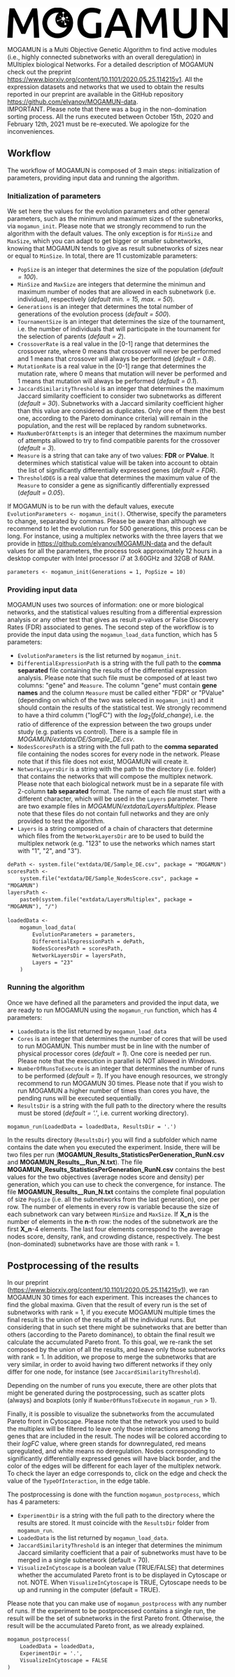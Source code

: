 ![MOGAMUN](mogamun.png)

MOGAMUN is a Multi Objective Genetic Algorithm to find active modules 
(i.e., highly connected subnetworks with an overall deregulation) in MUltiplex 
biological Networks. For a detailed description of MOGAMUN check out the preprint 
https://www.biorxiv.org/content/10.1101/2020.05.25.114215v1. All the expression 
datasets and networks that we used to obtain the results reported in our 
preprint are available in the GitHub repository 
https://github.com/elvanov/MOGAMUN-data.  
IMPORTANT. Please note that there was a bug in the non-domination sorting process.
All the runs executed between October 15th, 2020 and February 12th, 2021 must be
re-executed. We apologize for the inconveniences. 

## Workflow
The workflow of MOGAMUN is composed of 3 main steps: initialization of 
parameters, providing input data and running the algorithm.

### Initialization of parameters 
We set here the values for the evolution parameters and other general 
parameters, such as the minimum and maximum sizes of the subnetworks, via 
`mogamun_init`. Please note that we strongly recommend to run the algorithm
with the default values. The only exception is for `MinSize` and `MaxSize`, 
which you can adapt to get bigger or smaller subnetworks, knowing that MOGAMUN
tends to give as result subnetworks of sizes near or equal to `MinSize`. 
In total, there are 11 customizable parameters: 

* `PopSize` is an integer that determines the size of the population 
(*default = 100*).
* `MinSize` and `MaxSize` are integers that determine the minimun and maximum 
number of nodes that are allowed in each subnetwork (i.e. individual), 
respectively (*default min. = 15, max. = 50*).
* `Generations` is an integer that determines the total number of generations 
of the evolution process (*default = 500*).
* `TournamentSize` is an integer that determines the size of the tournament, 
i.e. the number of individuals that will participate in the tournament for the 
selection of parents (*default = 2*).
* `CrossoverRate` is a real value in the [0-1] range that determines the 
crossover rate, where 0 means that crossover will never be performed and 1 
means that crossover will always be performed (*default = 0.8*).
* `MutationRate` is a real value in the [0-1] range that determines the 
mutation rate, where 0 means that mutation will never be performed and 1 means 
that mutation will always be performed (*default = 0.1*).
* `JaccardSimilarityThreshold` is an integer that determines the maximum 
Jaccard similarity coefficient to consider two subnetworks as different 
(*default = 30*). Subnetworks with a Jaccard similarity coefficient higher than 
this value are considered as duplicates. Only one of them (the best one, 
according to the Pareto dominance criteria) will remain in the population, and 
the rest will be replaced by random subnetworks.
* `MaxNumberOfAttempts` is an integer that determines the maximum number of 
attempts allowed to try to find compatible parents for the crossover 
(*default = 3*).
* `Measure` is a string that can take any of two values: **FDR** or **PValue**. 
It determines which statistical value will be taken into account to obtain the 
list of significantly differentially expressed genes (*default  = FDR*).
* `ThresholdDEG` is a real value that determines the maximum value of the 
`Measure` to consider a gene as significantly differentially expressed 
(*default = 0.05*).

If MOGAMUN is to be run with the default values, execute 
`EvolutionParameters <- mogamun_init()`. Otherwise, specify the parameters to 
change, separated by commas. Please be aware than although we recommend to let 
the evolution run for 500 generations, this process can be long. For instance, 
using a multiplex networks with the three layers that we provide in 
https://github.com/elvanov/MOGAMUN-data and the default values for all the 
parameters, the process took approximately 12 hours in a desktop computer with 
Intel processor i7 at 3.60GHz and 32GB of RAM.


```{r init, echo = TRUE, message = FALSE}
parameters <- mogamun_init(Generations = 1, PopSize = 10)
```


### Providing input data
MOGAMUN uses two sources of information: one or more biological networks, and 
the statistical values resulting from a differential expression analysis or any 
other test that gives as result *p*-values or False Discovery Rates (FDR) 
associated to genes. The second step of the workflow is to provide the input 
data using the `mogamun_load_data` function, which has 5 parameters:

* `EvolutionParameters` is the list returned by `mogamun_init`.
* `DifferentialExpressionPath` is a string with the full path to the 
**comma separated** file containing the results of the differential expression 
analysis. Please note that such file must be composed of at least two columns: 
"gene" and `Measure`. The column "gene" must contain **gene names** and the 
column `Measure` must be called either "FDR" or "PValue" (depending on which of 
the two was seleced in `mogamun_init`) and it should contain the results of the 
statistical test. We strongly recommend to have a third columm ("logFC") with 
the $log_2(fold\_change)$, i.e. the ratio of difference of the expression 
between the two groups under study (e.g. patients vs control). There is a 
sample file in *MOGAMUN/extdata/DE/Sample_DE.csv*.
* `NodesScoresPath` is a string with the full path to the **comma separated** 
file containing the nodes scores for every node in the network. Please note 
that if this file does not exist, MOGAMUN will create it. 
* `NetworkLayersDir` is a string with the path to the directory (i.e. folder) 
that contains the networks that will compose the multiplex network. Please note 
that each biological network must be in a separate file with 2-column 
**tab separated** format. The name of each file must start with a different 
character, which will be used in the `Layers` parameter. There are two example 
files in *MOGAMUN/extdata/LayersMultiplex*. Please note that these files do not
contain full networks and they are only provided to test the algorithm.
* `Layers` is a string composed of a chain of characters that determine which 
files from the `NetworkLayersDir` are to be used to build the multiplex network 
(e.g. "123" to use the networks which names start with "1", "2", and "3").

```{r load, echo = TRUE}
dePath <- system.file("extdata/DE/Sample_DE.csv", package = "MOGAMUN")
scoresPath <-
    system.file("extdata/DE/Sample_NodesScore.csv", package = "MOGAMUN")
layersPath <-
    paste0(system.file("extdata/LayersMultiplex", package = "MOGAMUN"), "/")

loadedData <-
    mogamun_load_data(
        EvolutionParameters = parameters,
        DifferentialExpressionPath = dePath,
        NodesScoresPath = scoresPath,
        NetworkLayersDir = layersPath,
        Layers = "23"
    )
```

### Running the algorithm
Once we have defined all the parameters and provided the input data, we are 
ready to run MOGAMUN using the `mogamun_run` function, which has 4 parameters: 

* `LoadedData` is the list returned by `mogamun_load_data`
* `Cores` is an integer that determines the number of cores that will be used 
to run MOGAMUN. This number must be in line with the number of physical 
processor cores (*default = 1*). One core is needed per run. Please note that 
the execution in parallel is NOT allowed in Windows.
* `NumberOfRunsToExecute` is an integer that determines the number of runs to 
be performed (*default = 1*). If you have enough resources, we strongly 
recommend to run MOGAMUN 30 times. Please note that if you wish to run MOGAMUN 
a higher number of times than cores you have, the pending runs will be executed 
sequentially. 
* `ResultsDir` is a string with the full path to the directory where the 
results must be stored (*default = '.'*, i.e. current working directory).

```{r run, echo = TRUE}
mogamun_run(LoadedData = loadedData, ResultsDir = '.')
```

In the results directory (`ResultsDir`) you will find a subfolder which name 
contains the date when you executed the experiment. Inside, there will be two 
files per run (**MOGAMUN_Results_StatisticsPerGeneration_RunN.csv** and 
**MOGAMUN_Results__Run_N.txt**). The file 
**MOGAMUN_Results_StatisticsPerGeneration_RunN.csv** contains the best values 
for the two objectives (average nodes score and density) per generation, which 
you can use to check the convergence, for instance. The file 
**MOGAMUN_Results__Run_N.txt** contains the complete final population of size 
`PopSize` (i.e. all the subnetworks from the last generation), one per row. 
The number of elements in every row is variable because the size of each 
subnetwork can vary between `MinSize` and 
`MaxSize`. If **X_n** is the number of elements in the 
**n**-th row: the nodes of the subnetwork are the first **X_n**-4 elements. 
The last four elements correspond to the average nodes score, density, rank, 
and crowding distance, respectively. The best (non-dominated) subnetworks have 
are those with rank = 1. 


## Postprocessing of the results
In our preprint (https://www.biorxiv.org/content/10.1101/2020.05.25.114215v1), 
we ran MOGAMUN 30 times for each experiment. This increases the chances to find 
the global maxima. Given that the result of every run is the set of subnetworks 
with rank = 1, if you execute MOGAMUN multiple times the final result is the 
union of the results of all the individual runs. But considering that in such 
set there might be subnetworks that are better than others (according to the 
Pareto dominance), to obtain the final result we calculate the accumulated 
Pareto front. To this goal, we re-rank the set composed by the union of all the 
results, and leave only those subnetworks with rank = 1. In addition, we
propose to merge the subnetworks that are very similar, in order to avoid 
having two different networks if they only differ for one node, for instance 
(see `JaccardSimilarityThreshold`).

Depending on the number of runs you execute, there are other plots that might 
be generated during the postprocessing, such as scatter plots (always) and 
boxplots (only if `NumberOfRunsToExecute` in `mogamun_run` > 1).

Finally, it is possible to visualize the subnetworks from the accumulated 
Pareto front in Cytoscape. Please note that the network you used to build the 
multiplex will be filtered to leave only those interactions among the genes 
that are included in the result. The nodes will be colored according to their 
*logFC* value, where green stands for downregulated, red means upregulated, and 
white means no deregulation. Nodes corresponding to significantly 
differentially expressed genes will have black border, and the color of the 
edges will be different for each layer of the multiplex network. To check the 
layer an edge corresponds to, click on the edge and check the value of the 
`TypeOfInteraction`, in the edge table. 

The postprocessing is done with the function `mogamun_postprocess`, which has 
4 parameters:  

* `ExperimentDir` is a string with the full path to the directory where the 
results are stored. It must coincide with the `ResultsDir` folder from 
`mogamun_run`.
* `LoadedData` is the list returned by `mogamun_load_data`.
* `JaccardSimilarityThreshold` is an integer that determines the minimum 
Jaccard similarity coefficient that a pair of subnetworks must have to be 
merged in a single subnetwork (default = 70).
* `VisualizeInCytoscape` is a boolean value (TRUE/FALSE) that determines 
whether the accumulated Pareto front is to be displayed in Cytoscape or not. 
NOTE. When `VisualizeInCytoscape` is TRUE, Cytoscape needs to be up and running 
in the computer (default = TRUE). 

Please note that you can make use of `mogamun_postprocess` with any number of 
runs. If the experiment to be postprocessed contains a single run, the result 
will be the set of subnetworks in the first Pareto front. Otherwise, the result 
will be the accumulated Pareto front, as we already explained. 

```{r end, echo = TRUE}
mogamun_postprocess(
    LoadedData = loadedData, 
    ExperimentDir = '.', 
    VisualizeInCytoscape = FALSE
)
```

